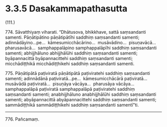 # 3.3.5 Dasakammapathasutta

(111.)

774\. Sāvatthiyaṃ viharati. “Dhātusova, bhikkhave, sattā saṃsandanti samenti. Pāṇātipātino pāṇātipātīhi saddhiṃ saṃsandanti samenti; adinnādāyino…pe…  kāmesumicchācārino…  musāvādino…  pisuṇavācā…  pharusavācā…  samphappalāpino samphappalāpīhi saddhiṃ saṃsandanti samenti; abhijjhāluno abhijjhālūhi saddhiṃ saṃsandanti samenti; byāpannacittā byāpannacittehi saddhiṃ saṃsandanti samenti; micchādiṭṭhikā micchādiṭṭhikehi saddhiṃ saṃsandanti samenti.

775\. Pāṇātipātā paṭiviratā pāṇātipātā paṭiviratehi saddhiṃ saṃsandanti samenti; adinnādānā paṭiviratā…pe…  kāmesumicchācārā paṭiviratā…  musāvādā paṭiviratā…  pisuṇāya vācāya…  pharusāya vācāya…  samphappalāpā paṭiviratā samphappalāpā paṭiviratehi saddhiṃ saṃsandanti samenti; anabhijjhāluno anabhijjhālūhi saddhiṃ saṃsandanti samenti; abyāpannacittā abyāpannacittehi saddhiṃ saṃsandanti samenti; sammādiṭṭhikā sammādiṭṭhikehi saddhiṃ saṃsandanti samentī”ti.

---

776\. Pañcamaṃ.
